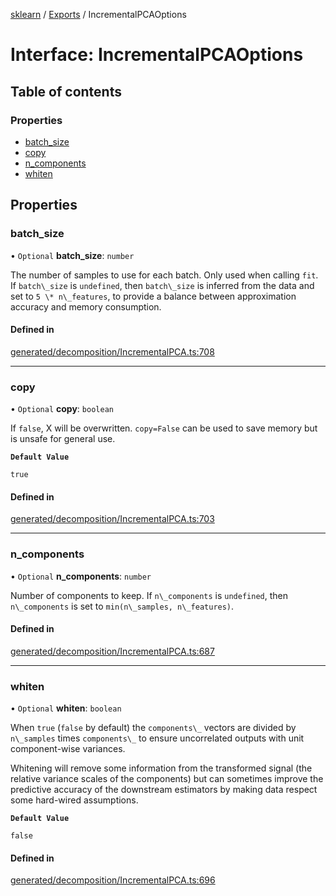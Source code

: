 [sklearn](../readme.md) / [Exports](../modules.md) / IncrementalPCAOptions

# Interface: IncrementalPCAOptions

## Table of contents

### Properties

- [batch\_size](IncrementalPCAOptions.md#batch_size)
- [copy](IncrementalPCAOptions.md#copy)
- [n\_components](IncrementalPCAOptions.md#n_components)
- [whiten](IncrementalPCAOptions.md#whiten)

## Properties

### batch\_size

• `Optional` **batch\_size**: `number`

The number of samples to use for each batch. Only used when calling `fit`. If `batch\_size` is `undefined`, then `batch\_size` is inferred from the data and set to `5 \* n\_features`, to provide a balance between approximation accuracy and memory consumption.

#### Defined in

[generated/decomposition/IncrementalPCA.ts:708](https://github.com/transitive-bullshit/scikit-learn-ts/blob/367336a/packages/sklearn/src/generated/decomposition/IncrementalPCA.ts#L708)

___

### copy

• `Optional` **copy**: `boolean`

If `false`, X will be overwritten. `copy=False` can be used to save memory but is unsafe for general use.

**`Default Value`**

`true`

#### Defined in

[generated/decomposition/IncrementalPCA.ts:703](https://github.com/transitive-bullshit/scikit-learn-ts/blob/367336a/packages/sklearn/src/generated/decomposition/IncrementalPCA.ts#L703)

___

### n\_components

• `Optional` **n\_components**: `number`

Number of components to keep. If `n\_components` is `undefined`, then `n\_components` is set to `min(n\_samples, n\_features)`.

#### Defined in

[generated/decomposition/IncrementalPCA.ts:687](https://github.com/transitive-bullshit/scikit-learn-ts/blob/367336a/packages/sklearn/src/generated/decomposition/IncrementalPCA.ts#L687)

___

### whiten

• `Optional` **whiten**: `boolean`

When `true` (`false` by default) the `components\_` vectors are divided by `n\_samples` times `components\_` to ensure uncorrelated outputs with unit component-wise variances.

Whitening will remove some information from the transformed signal (the relative variance scales of the components) but can sometimes improve the predictive accuracy of the downstream estimators by making data respect some hard-wired assumptions.

**`Default Value`**

`false`

#### Defined in

[generated/decomposition/IncrementalPCA.ts:696](https://github.com/transitive-bullshit/scikit-learn-ts/blob/367336a/packages/sklearn/src/generated/decomposition/IncrementalPCA.ts#L696)
